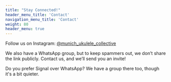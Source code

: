 ```yaml
---
title: "Stay Connected!"
header_menu_title: 'Contact'
navigation_menu_title: 'Contact'
weight: 80
header_menu: true
---
```

Follow us on Instagram: [@munich_ukulele_collective](https://www.instagram.com/munich_ukulele_collective/)

We also have a WhatsApp group, but to keep spammers out, we don’t share the link publicly. Contact us, and we’ll send you an invite!

Do you prefer Signal over WhatsApp? We have a group there too, though it's a bit quieter.
